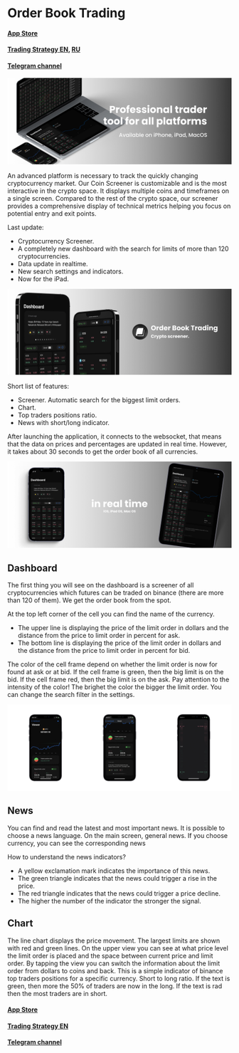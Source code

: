   # Order Book Trading

#### [App Store](apps.apple.com/app/id1590351885)

#### [Trading Strategy EN](pages/TradingStrategyEN.md), [RU](TradingStrategyRU.md)

#### [Telegram channel](https://t.me/orderbooktrading)
 
![Order Book Logo](images/4.jpg)
  
An advanced platform is necessary to track the quickly changing cryptocurrency market. Our Coin Screener is customizable and is the most interactive in the crypto space. It displays multiple coins and timeframes on a single screen. Compared to the rest of the crypto space, our screener provides a comprehensive display of technical metrics helping you focus on potential entry and exit points.
  
  Last update:
  - Cryptocurrency Screener.
  - A completely new dashboard with the search for limits of more than 120 cryptocurrencies.
  - Data update in realtime.
  - New search settings and indicators.
  - Now for the iPad.
  
![Order Book Logo](images/1.jpg)
  
  Short list of features:
  - Screener. Automatic search for the biggest limit orders.
  - Chart.
  - Top traders positions ratio.
  - News with short/long indicator.
  
After launching the application, it connects to the websocket, that means that the data on prices and percentages are updated in real time. However, it takes about 30 seconds to get the order book of all currencies.

![Order Book Logo](images/3.jpg)
    
## Dashboard
    
The first thing you will see on the dashboard is a screener of all cryptocurrencies which futures can be traded on binance (there are more than 120 of them). We get the order book from the spot.

At the top left corner of the cell you can find the name of the currency.
- The upper line is displaying the price of the limit order in dollars and the distance from the price to limit order in percent for ask.
- The bottom line is displaying the price of the limit order in dollars and the distance from the price to limit order in percent for bid.

The color of the cell frame depend on whether the limit order is now for found at ask or at bid. If the cell frame is green, then the big limit is on the bid. If the cell frame red, then the big limit is on the ask. Pay attention to the intensity of the color! The brighet the color the bigger the limit order.
You can change the search filter in the settings.

![Order Book Logo](images/2.jpg)

## News

You can find and read the latest and most important news.
It is possible to choose a news language. On the main screen, general news. If you choose currency, you can see the corresponding news

How to understand the news indicators?
- A yellow exclamation mark indicates the importance of this news.
- The green triangle indicates that the news could trigger a rise in the price. 
- The red triangle indicates that the news could trigger a price decline.
- The higher the number of the indicator the stronger the signal.

## Chart

The line chart displays the price movement. The largest limits are shown with red and green lines.
On the upper view you can see at what price level the limit order is placed and the space between current price and limit order. By tapping the view you can switch the information about the limit order from dollars to coins and back.
This is a simple indicator of binance top traders positions for a specific currency. Short to long ratio.
If the text is green, then more the 50% of traders are now in the long.
If the text is rad then the most traders are in short.

#### [App Store](apps.apple.com/app/id1590351885)

#### [Trading Strategy EN](images/TradingStrategyEN.md)

#### [Telegram channel](https://t.me/orderbooktrading)
